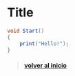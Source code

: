 # Title

```csharp
void Start()
{
    print("Hello!");  
}
```

> #### [volver al inicio](..\README.md)
